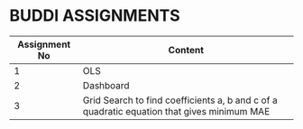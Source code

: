 # BUDDI ASSIGNMENTS

| Assignment No | Content |
| ------------- | ------ |
| 1 | OLS |
| 2 | Dashboard |
| 3 | Grid Search to find coefficients a, b and c of  a quadratic equation that gives minimum MAE |
